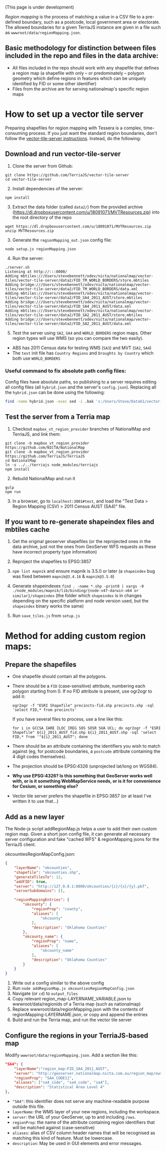 (This page is under development)

*Region mapping* is the process of matching a value in a CSV file to a pre-defined boundary, such as a postcode, local government area or electorate. The allowed boundaries for a given TerriaJS instance are given in a file such as `wwwroot/data/regionMapping.json`.

## Basic methodology for distinction between files included in the repo and files in the data archive:

- All files included in the repo should work with any shapefile that defines a region map (a shapefile with only – or predominately – polygon geometry which define regions in features which can be uniquely identified by FID or some other identifier)
- Files from the archive are for serving nationalmap's specific region maps

# How to set up a vector tile server

Preparing shapefiles for region mapping with Tessera is a complex, time-consuming process. If you just want the standard region boundaries, don't follow the [vector-tile-server instructions](https://github.com/TerriaJS/vector-tile-server). Instead, do the following:

## Download and run vector-tile-server

1) Clone the server from Github:

```
git clone https://github.com/TerriaJS/vector-tile-server
cd vector-tile-server
```

2) Install dependencies of the server:

`npm install`

3) Extract the data folder (called `data2/`) from the provided archive (https://dl.dropboxusercontent.com/u/18091071/MVTResources.zip) into the root directory of the repo

```
wget https://dl.dropboxusercontent.com/u/18091071/MVTResources.zip
unzip MVTResources.zip
```

3) Generate the `regionMapping_out.json` config file:

`node setup.js regionMapping.json`

4) Run the server:

```
./server.sh
Listening at http://:::8000/
Adding mbtiles:///Users/stevebennett/odev/nicta/nationalmap/vector-tiles/vector-tile-server/data2/FID_TM_WORLD_BORDERS/store.mbtiles
Adding bridge:///Users/stevebennett/odev/nicta/nationalmap/vector-tiles/vector-tile-server/data2/FID_TM_WORLD_BORDERS/data.xml
Adding mbtiles:///Users/stevebennett/odev/nicta/nationalmap/vector-tiles/vector-tile-server/data2/FID_SA4_2011_AUST/store.mbtiles
Adding bridge:///Users/stevebennett/odev/nicta/nationalmap/vector-tiles/vector-tile-server/data2/FID_SA4_2011_AUST/data.xml
Adding mbtiles:///Users/stevebennett/odev/nicta/nationalmap/vector-tiles/vector-tile-server/data2/FID_SA2_2011_AUST/store.mbtiles
Adding bridge:///Users/stevebennett/odev/nicta/nationalmap/vector-tiles/vector-tile-server/data2/FID_SA2_2011_AUST/data.xml
```

5) Test the server using `SA2`, `SA4` and `WORLD_BORDERS` region maps. Other region types will use WMS (so you can compare the two easily).
  - ABS has 2011 Census data for testing WMS (`SA3`) and MVT (`SA2`, `SA4`)
  - The `test` init file has `Country Regions` and `Droughts by Country` which both use `WORLD_BORDERS`

### Useful command to fix absolute path config files:

Config files have absolute paths, so publishing to a server requires editing all config files (all `hybrid.json` and the server's `config.json`). Replacing all the `hybrid.json` can be done using the following:

```bash
find -name hybrid.json -exec sed -i .bak 's:/Users/Steve/Data61/vector-tile-server:/home/ubuntu/vector-tile-server:g' {} \;
```

## Test the server from a Terria map

1) Checkout `mapbox_vt_region_provider` branches of NationalMap and TerriaJS, and link them:

```
git clone -b mapbox_vt_region_provider https://github.com/NICTA/NationalMap
git clone -b mapbox_vt_region_provider https://github.com/TerriaJS/TerriaJS
cd NationalMap
ln -s ../../terriajs node_modules/terriajs
npm install
```

2) Rebuild NationalMap and run it

```
gulp
npm run
```

3) In a browser, go to `localhost:3001#test`, and load the "Test Data > Region Mapping (CSV) > 2011 Census AUST (SA4)" file.

## If you want to re-generate shapeindex files and mbtiles cache

1. Get the original geoserver shapefiles (or the reprojected ones in the data archive, just not the ones from GeoServer WFS requests as these have incorrect property type information)

2. Reproject the shapefiles to EPSG:3857

2. `npm list mapnik` and ensure mapnik is 3.5.0 or later (a `shapeindex` bug was fixed between `mapnik@3.4.16` & `mapnik@3.5.0`)

3. Generate shapeindexes `find . -name *.shp -print0 | xargs -0 ./node_modules/mapnik/lib/binding/{node-v47-darwin-x64 or similar}/shapeindex` (the folder which `shapeindex` is in changes depending on the specific platform and node version used, but the `shapeindex` binary works the same)

4. Run `save_tiles.js` from `setup.js`

# Method for adding custom region maps:

## Prepare the shapefiles

  * One shapefile should contain all the polygons.
  * There should be a `FID` (case-sensitive) attribute, numbering each polygon starting from 0. If no FID attribute is present, use ogr2ogr to add it:

    `ogr2ogr -f "ESRI Shapefile" precincts-fid.shp precincts.shp -sql 'select FID,* from precincts'`

    If you have several files to process, use a line like this:

    `for i in GCCSA IARE ILOC IREG SOS SOSR SUA UCL; do ogr2ogr -f "ESRI Shapefile" ${i}_2011_AUST_fid.shp ${i}_2011_AUST.shp -sql 'select FID,* from '"${i}_2011_AUST"; done`

  * There should be an attribute containing the identifiers you wish to match against (eg, for postcode boundaries, a `postcode` attribute containing the 4 digit codes themselves).
  * The projection should be EPSG:4326 (unprojected lat/long on WGS84).
  * **Why use EPSG:4326? Is this something that GeoServer works well with, or is it something WebMapService needs, or is it for convenience for Cesium, or something else?**
  * Vector tile server prefers the shapefile in EPSG:3857 (or at least I've written it to use that...)

## Add as a new layer

The Node-js script addRegionMap.js helps a user to add their own custom region map. Given a short json config file, it can generate all necessary server
configuration and fake "cached WFS" & regionMapping jsons for the TerriaJS client.

okcountiesRegionMapConfig.json:
```json
{
    "layerName": "okcounties",
    "shapefile": "okcounties.shp",
    "generateTilesTo": 12,
    "addFID": true,
    "server": "http://127.0.0.1:8000/okcounties/{z}/{x}/{y}.pbf",
    "serverSubdomains": [],

    "regionMappingEntries": {
        "okcounty": {
            "regionProp": "county",
            "aliases": [
                "okcounty"
            ],
            "description": "Oklahoma Counties"
        },
        "okcounty_name": {
            "regionProp": "name",
            "aliases": [
                "okcounty_name"
            ],
            "description": "Oklahoma Counties"
        }
    }
}
```

1. Write out a config similar to the above config
2. Run `node addRegionMap.js okcountiesRegionMapConfig.json`
3. Navigate (or `cd`) to `output_files`
4. Copy relevant region_map-LAYERNAME_VARIABLE.json to wwwroot/data/regionids of a Terria map (such as nationalmap)
5. Replace wwwroot/data/regionMapping.json with the contents of regionMapping-LAYERNAME.json, or copy and append the entries
6. Build and run the Terria map, and run the vector tile server

## Configure the regions in your TerriaJS-based map

Modify `wwwroot/data/regionMapping.json`. Add a section like this:

```json
"SA4": {
    "layerName":"region_map:FID_SA4_2011_AUST",
    "server": "http://geoserver.nationalmap.nicta.com.au/region_map/ows",
    "regionProp": "SA4_CODE11",
    "aliases": ["sa4_code", "sa4_code", "sa4"],
    "description": "Statistical Area Level 4"
},
```

* `"SA4"`: this identifier does not serve any machine-readable purpose outside this file.
* `layerName`: the WMS layer of your new regions, including the workspace.
* `server`: the URL of your GeoServer, up to and including `/ows`.
* `regionProp`: the name of the attribute containing region identifiers that will be matched against (case-sensitive)
* `aliases`: alias of CSV column header names that will be recognised as matching this kind of feature. Must be lowercase.
* `description`: May be used in GUI elements and error messages.
